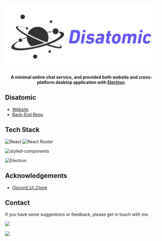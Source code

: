 ![Logo](./public/Disatomic_Logo.png)
**<p align="center">A minimal online chat service, and provided both website and cross-platform desktop application with <a href="https://www.electronjs.org/">Electron</a>.</p>**

## Disatomic

- [Website](https://dis4tomic.com)
- [Back-End Repo](https://github.com/HackHow/Disatomic-Server)

## Tech Stack

![React](https://img.shields.io/badge/React-20232A?style=for-the-badge&logo=react&logoColor=61DAFB)
![React Router](https://img.shields.io/badge/React_Router-CA4245?style=for-the-badge&logo=react-router&logoColor=white)

![styled-components](https://img.shields.io/badge/styled--components-DB7093?style=for-the-badge&logo=styled-components&logoColor=white)

![Electron](https://img.shields.io/badge/Electron-2B2E3A?style=for-the-badge&logo=electron&logoColor=9FEAF9)


## Acknowledgements

 - [Discord_UI_Clone](https://github.com/FabioJunik/Discord_UI_Clone)

## Contact
If you have some suggestions or feedback, please get in touch with me.

<a href="mailto:howardshen2306@gmail.com" ref="nofollow"><img src="https://img.shields.io/badge/Gmail-D14836?style=for-the-badge&logo=gmail&logoColor=white" /></a>

<a href="https://www.linkedin.com/in/howardshen23/" rel="nofollow"><img src="https://img.shields.io/badge/LinkedIn-0077B5?style=for-the-badge&logo=linkedin&logoColor=white" /></a>
